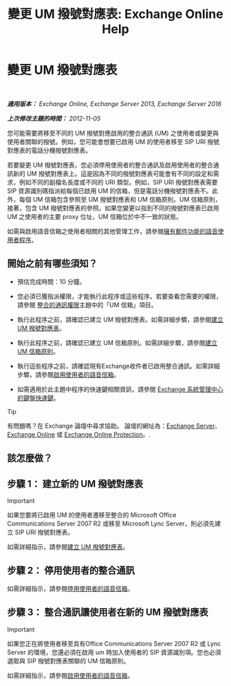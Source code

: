 ﻿---
title: '變更 UM 撥號對應表: Exchange Online Help'
TOCTitle: 變更 UM 撥號對應表
ms:assetid: 4a6b6b6f-c61c-44e8-91dd-c5d28835f441
ms:mtpsurl: https://technet.microsoft.com/zh-tw/library/Ee633465(v=EXCHG.150)
ms:contentKeyID: 50473068
ms.date: 05/23/2018
mtps_version: v=EXCHG.150
ms.translationtype: MT
---

# 變更 UM 撥號對應表

 

_**適用版本：** Exchange Online, Exchange Server 2013, Exchange Server 2016_

_**上次修改主題的時間：** 2012-11-05_

您可能需要將移至不同的 UM 撥號對應啟用的整合通訊 (UM) 之使用者或變更與使用者關聯的撥號。例如，您可能會想要已啟用 UM 的使用者移至 SIP URI 撥號對應表的電話分機撥號對應表。

若要變更 UM 撥號對應表，您必須停用使用者的整合通訊及啟用使用者的整合通訊新的 UM 撥號對應表上。這是因為不同的撥號對應表可能會有不同的設定和需求，例如不同的副檔名長度或不同的 URI 類型。例如，SIP URI 撥號對應表需要 SIP 資源識別碼指派給每個已啟用 UM 的信箱，但是電話分機撥號對應表不。此外，每個 UM 信箱包含參照至 UM 撥號對應表和 UM 信箱原則。UM 信箱原則，接著，包含 UM 撥號對應表的參照。如果您變更以指到不同的撥號對應表已啟用 UM 之使用者的主要 proxy 位址，UM 信箱位於中不一致的狀態。

如需與啟用語音信箱之使用者相關的其他管理工作，請參閱[擁有郵件功能的語音使用者程序](voice-mail-enabled-user-procedures-exchange-2013-help.md)。

## 開始之前有哪些須知？

  - 預估完成時間：10 分鐘。

  - 您必須已獲指派權限，才能執行此程序或這些程序。若要查看您需要的權限，請參閱 [整合的通訊權限](unified-messaging-permissions-exchange-2013-help.md)主題中的「UM 信箱」項目。

  - 執行此程序之前，請確認已建立 UM 撥號對應表。如需詳細步驟，請參閱[建立 UM 撥號對應表](create-a-um-dial-plan-exchange-2013-help.md)。

  - 執行此程序之前，請確認已建立 UM 信箱原則。如需詳細步驟，請參閱[建立 UM 信箱原則](create-a-um-mailbox-policy-exchange-2013-help.md)。

  - 執行這些程序之前，請確認現有Exchange收件者已啟用整合通訊。如需詳細步驟，請參閱[啟用使用者的語音信箱](enable-a-user-for-voice-mail-exchange-2013-help.md)。

  - 如需適用於此主題中程序的快速鍵相關資訊，請參閱 [Exchange 系統管理中心的鍵盤快速鍵](keyboard-shortcuts-in-the-exchange-admin-center-exchange-online-protection-help.md)。


> [!TIP]  
> 有問題嗎？在 Exchange 論壇中尋求協助。 論壇的網址為：<a href="https://go.microsoft.com/fwlink/p/?linkid=60612">Exchange Server</a>、 <a href="https://go.microsoft.com/fwlink/p/?linkid=267542">Exchange Online</a> 或 <a href="https://go.microsoft.com/fwlink/p/?linkid=285351">Exchange Online Protection</a>。.




## 該怎麼做？

## 步驟 1： 建立新的 UM 撥號對應表


> [!IMPORTANT]  
> 如果您要將已啟用 UM 的使用者遷移至整合的 Microsoft Office Communications Server 2007 R2 或移至 Microsoft Lync Server，則必須先建立 SIP URI 撥號對應表。




如需詳細指示，請參閱[建立 UM 撥號對應表](create-a-um-dial-plan-exchange-2013-help.md)。

## 步驟 2： 停用使用者的整合通訊

如需詳細指示，請參閱[停用使用者的語音信箱](disable-voice-mail-for-a-user-exchange-2013-help.md)。

## 步驟 3： 整合通訊讓使用者在新的 UM 撥號對應表


> [!IMPORTANT]  
> 如果您正在將使用者移至具有Office Communications Server 2007 R2 或 Lync Server 的環境，您還必須在啟用 um 時加入使用者的 SIP 資源識別項。您也必須選取與 SIP 撥號對應表關聯的 UM 信箱原則。




如需詳細指示，請參閱[啟用使用者的語音信箱](enable-a-user-for-voice-mail-exchange-2013-help.md)。

